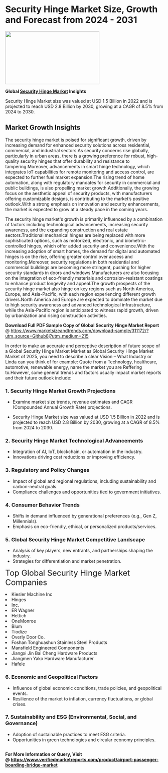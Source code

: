 <H1>Security Hinge Market Size, Growth and Forecast from 2024 - 2031</H1><img class="aligncenter size-medium wp-image-584254" src="https://thirdeyenews.in/wp-content/uploads/2024/09/Global-Market-Research-300x168.jpeg" alt="" width="300" height="168" /><p><strong>Global&nbsp;<a href="https://www.marketsizeandtrends.com/download-sample/311172/?utm_source=Github8j?utm_medium=215">Security Hinge Market</a> Insights</strong></p><p>Security Hinge Market size was valued at USD 1.5 Billion in 2022 and is projected to reach USD 2.8 Billion by 2030, growing at a CAGR of 8.5% from 2024 to 2030.</p><p><h2>Market Growth Insights</h2> <p>The security hinge market is poised for significant growth, driven by increasing demand for enhanced security solutions across residential, commercial, and industrial sectors.As security concerns rise globally, particularly in urban areas, there is a growing preference for robust, high-quality security hinges that offer durability and resistance to tampering.Moreover, advancements in smart hinge technology, which integrates IoT capabilities for remote monitoring and access control, are expected to further fuel market expansion.The rising trend of home automation, along with regulatory mandates for security in commercial and public buildings, is also propelling market growth.Additionally, the growing focus on the aesthetic appeal of security products, with manufacturers offering customizable designs, is contributing to the market’s positive outlook.With a strong emphasis on innovation and security enhancements, the market is expected to grow at a steady pace in the coming years.</p> <p>The security hinge market's growth is primarily influenced by a combination of factors including technological advancements, increasing security awareness, and the expanding construction and real estate sectors.Traditional mechanical hinges are being replaced with more sophisticated options, such as motorized, electronic, and biometric-controlled hinges, which offer added security and convenience.With the increasing adoption of smart homes, the demand for digital and automated hinges is on the rise, offering greater control over access and monitoring.Moreover, security regulations in both residential and commercial buildings are becoming more stringent, pushing for higher security standards in doors and windows.Manufacturers are also focusing on the integration of eco-friendly materials and corrosion-resistant coatings to enhance product longevity and appeal.The growth prospects of the security hinge market also hinge on key regions such as North America, Europe, and Asia-Pacific, with each region experiencing different growth drivers.North America and Europe are expected to dominate the market due to high security awareness and advanced technological infrastructure, while the Asia-Pacific region is anticipated to witness rapid growth, driven by urbanization and rising construction activities.<p><span class=""><strong>Download Full PDF Sample Copy of Global Security Hinge Market Report</strong> @ <a href="https://www.marketsizeandtrends.com/download-sample/311172/?utm_source=Github8j?utm_medium=215" target="_blank">https://www.marketsizeandtrends.com/download-sample/311172/?utm_source=Github8j?utm_medium=215</a></span></p><p>In order to make an accurate and perceptive description of future scope of a Global&nbsp;Security Hinge Market Market as Global&nbsp;Security Hinge Market Market of 2025, you need to describe a clear Vision &ndash; What Industry or Linda can you think of for example: Quote from a Technology, healthcare, automotive, renewable energy, name the market you are Reffering to.However, some general trends and factors usually impact market reports and their future outlook include:</p><h3>1.&nbsp;<strong>Security Hinge Market Growth Projections</strong></h3><ul><li>Examine market size trends, revenue estimates and CAGR (Compounded Annual Growth Rate) projections.</li><li><p>Security Hinge Market size was valued at USD 1.5 Billion in 2022 and is projected to reach USD 2.8 Billion by 2030, growing at a CAGR of 8.5% from 2024 to 2030.</p></li></ul><h3>2.&nbsp;<strong>Security Hinge Market Technological Advancements</strong></h3><ul><li>Integration of AI, IoT, blockchain, or automation in the industry.</li><li>Innovations driving cost reductions or improving efficiency.</li></ul><h3>3.&nbsp;<strong>Regulatory and Policy Changes</strong></h3><ul><li>Impact of global and regional regulations, including sustainability and carbon-neutral goals.</li><li>Compliance challenges and opportunities tied to government initiatives.</li></ul><h3>4.&nbsp;<strong>Consumer Behavior Trends</strong></h3><ul><li>Shifts in demand influenced by generational preferences (e.g., Gen Z, Millennials).</li><li>Emphasis on eco-friendly, ethical, or personalized products/services.</li></ul><h3>5.&nbsp;<strong>Global Security Hinge Market Competitive Landscape</strong></h3><ul><li>Analysis of key players, new entrants, and partnerships shaping the industry.</li><li>Strategies for differentiation and market penetration.</li></ul><p data-pm-slice="1 1 []"><span style="color: inherit; font-family: inherit; font-size: 25px;">Top Global Security Hinge Market Companies</span></p><div class="" data-test-id=""><p><li>Kiesler Machine Inc</li><li> Hinges</li><li> Inc.</li><li> ER Wagner</li><li> Hettich</li><li> OneMonroe</li><li> Blum</li><li> Tiodize</li><li> Overly Door Co.</li><li> Foshan Tonghuashun Stainless Steel Products</li><li> Mansfield Engineered Components</li><li> Jiangxi Jin Bai Cheng Hardware Products</li><li> Jiangmen Yako Hardware Manufacturer</li><li> Hafele</li></p></div><h3>6.&nbsp;<strong>Economic and Geopolitical Factors</strong></h3><ul><li>Influence of global economic conditions, trade policies, and geopolitical events.</li><li>Resilience of the market to inflation, currency fluctuations, or global crises.</li></ul><h3>7.&nbsp;<strong>Sustainability and ESG (Environmental, Social, and Governance)</strong></h3><ul><li>Adoption of sustainable practices to meet ESG criteria.</li><li>Opportunities in green technologies and circular economy principles.</li></ul><h2><strong style="font-size: 14px;">For More Information or Query, Visit @&nbsp;</strong><a style="background-color: #ffffff; font-size: 14px;" href="https://www.marketsizeandtrends.com/report/security-hinge-market/" target="_blank">https://www.verifiedmarketreports.com/product/airport-passenger-boarding-bridge-market</a></h2>